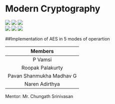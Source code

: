 # Modern Cryptography

![](https://img.shields.io/badge/Batch-22CYS-lightgreen) ![](https://img.shields.io/badge/UG-blue) ![](https://img.shields.io/badge/Subject-MC-blue) <br/>
![](https://img.shields.io/badge/Lecture-3-orange) ![](https://img.shields.io/badge/Tutorial-1-orange) ![](https://img.shields.io/badge/Credits-4-orange)

##Implementation of AES in 5 modes of operartion

| Members | 
|:-------:|
| P Vamsi | 
| Roopak Palakurty | 
| Pavan Shanmukha Madhav G|
| Naren Adirthya|


Mentor: Mr. Chungath Srinivasan



